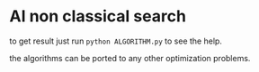 # AI non classical search

to get result just run `python ALGORITHM.py` to see the help.

the algorithms can be ported to any other optimization problems.
